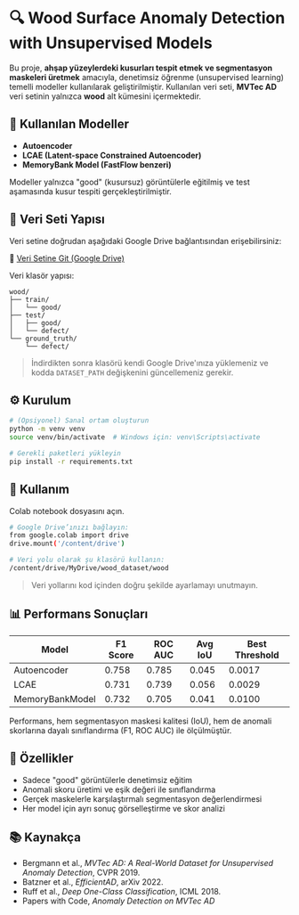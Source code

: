 # 🔍 Wood Surface Anomaly Detection with Unsupervised Models

Bu proje, **ahşap yüzeylerdeki kusurları tespit etmek ve segmentasyon maskeleri üretmek** amacıyla, denetimsiz öğrenme (unsupervised learning) temelli modeller kullanılarak geliştirilmiştir. Kullanılan veri seti, **MVTec AD** veri setinin yalnızca **wood** alt kümesini içermektedir.

## 🧠 Kullanılan Modeller

- **Autoencoder**
- **LCAE (Latent-space Constrained Autoencoder)**
- **MemoryBank Model (FastFlow benzeri)**

Modeller yalnızca "good" (kusursuz) görüntülerle eğitilmiş ve test aşamasında kusur tespiti gerçekleştirilmiştir.

## 📁 Veri Seti Yapısı

Veri setine doğrudan aşağıdaki Google Drive bağlantısından erişebilirsiniz:

📂 [Veri Setine Git (Google Drive)](https://drive.google.com/drive/folders/1AJOXfDRMEuOcpHXYtXIcMoS9IXTyfhuK?usp=sharing)

Veri klasör yapısı:
```
wood/
├── train/
│   └── good/
├── test/
│   ├── good/
│   └── defect/
└── ground_truth/
    └── defect/
```
> İndirdikten sonra klasörü kendi Google Drive'ınıza yüklemeniz ve kodda `DATASET_PATH` değişkenini güncellemeniz gerekir.

## ⚙️ Kurulum

```bash
# (Opsiyonel) Sanal ortam oluşturun
python -m venv venv
source venv/bin/activate  # Windows için: venv\Scripts\activate

# Gerekli paketleri yükleyin
pip install -r requirements.txt
```

## 🚀 Kullanım

Colab notebook dosyasını açın.

```bash
# Google Drive’ınızı bağlayın:
from google.colab import drive
drive.mount('/content/drive')
```

```bash
# Veri yolu olarak şu klasörü kullanın:
/content/drive/MyDrive/wood_dataset/wood
```

> Veri yollarını kod içinden doğru şekilde ayarlamayı unutmayın.

## 📊 Performans Sonuçları

| Model            | F1 Score | ROC AUC | Avg IoU | Best Threshold |
|------------------|----------|---------|---------|----------------|
| Autoencoder      | 0.758    | 0.785   | 0.045   | 0.0017         |
| LCAE             | 0.731    | 0.739   | 0.056   | 0.0029         |
| MemoryBankModel  | 0.732    | 0.705   | 0.041   | 0.0100         |

Performans, hem segmentasyon maskesi kalitesi (IoU), hem de anomali skorlarına dayalı sınıflandırma (F1, ROC AUC) ile ölçülmüştür.

## 📌 Özellikler

- Sadece "good" görüntülerle denetimsiz eğitim
- Anomali skoru üretimi ve eşik değeri ile sınıflandırma
- Gerçek maskelerle karşılaştırmalı segmentasyon değerlendirmesi
- Her model için ayrı sonuç görselleştirme ve skor analizi

## 📚 Kaynakça

- Bergmann et al., *MVTec AD: A Real-World Dataset for Unsupervised Anomaly Detection*, CVPR 2019.
- Batzner et al., *EfficientAD*, arXiv 2022.
- Ruff et al., *Deep One-Class Classification*, ICML 2018.
- Papers with Code, *Anomaly Detection on MVTec AD*
